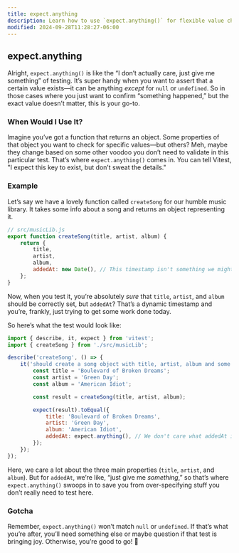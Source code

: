 ```yaml
---
title: expect.anything
description: Learn how to use `expect.anything()` for flexible value checks.
modified: 2024-09-28T11:28:27-06:00
---
```


## expect.anything

Alright, `expect.anything()` is like the “I don’t actually care, just give me something” of testing. It’s super handy when you want to assert that a certain value exists—it can be anything *except* for `null` or `undefined`. So in those cases where you just want to confirm “something happened,” but the exact value doesn’t matter, this is your go-to.

### When Would I Use It?

Imagine you’ve got a function that returns an object. Some properties of that object you want to check for specific values—but others? Meh, maybe they change based on some other voodoo you don’t need to validate in this particular test. That’s where `expect.anything()` comes in. You can tell Vitest, "I expect this key to exist, but don’t sweat the details."

### Example

Let’s say we have a lovely function called `createSong` for our humble music library. It takes some info about a song and returns an object representing it.

```javascript
// src/musicLib.js
export function createSong(title, artist, album) {
	return {
		title,
		artist,
		album,
		addedAt: new Date(), // This timestamp isn't something we might care about in every test.
	};
}
```

Now, when you test it, you’re absolutely *sure* that `title`, `artist`, and `album` should be correctly set, but `addedAt`? That’s a dynamic timestamp and you’re, frankly, just trying to get some work done today.

So here’s what the test would look like:

```javascript
import { describe, it, expect } from 'vitest';
import { createSong } from './src/musicLib';

describe('createSong', () => {
	it('should create a song object with title, artist, album and some timestamp', () => {
		const title = 'Boulevard of Broken Dreams';
		const artist = 'Green Day';
		const album = 'American Idiot';

		const result = createSong(title, artist, album);

		expect(result).toEqual({
			title: 'Boulevard of Broken Dreams',
			artist: 'Green Day',
			album: 'American Idiot',
			addedAt: expect.anything(), // We don't care what addedAt is, as long as it's not null or undefined.
		});
	});
});
```

Here, we care a lot about the three main properties (`title`, `artist`, and `album`). But for `addedAt`, we’re like, “just give me *something*,” so that’s where `expect.anything()` swoops in to save you from over-specifying stuff you don’t really need to test here.

### Gotcha

Remember, `expect.anything()` won’t match `null` or `undefined`. If that’s what you’re after, you’ll need something else or maybe question if that test is bringing joy. Otherwise, you’re good to go! 🎸
